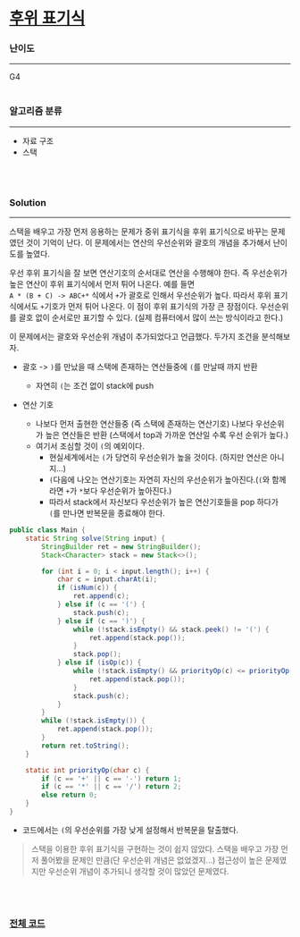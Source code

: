 # [후위 표기식](https://www.acmicpc.net/problem/1918)

### 난이도

***
G4
<br><br>

### 알고리즘 분류

***

* 자료 구조
* 스택

<br><br>

### Solution

***

스택을 배우고 가장 먼저 응용하는 문제가 중위 표기식을 후위 표기식으로 바꾸는 문제였던 것이 기억이 난다. 이 문제에서는 연산의 우선순위와 괄호의 개념을 추가해서 난이도를 높였다.

우선 후위 표기식을 잘 보면 연산기호의 순서대로 연산을 수행해야 한다. 즉 우선순위가 높은 연산이 후위 표기식에서 먼저 튀어 나온다. 예를 들면        
`A * (B + C) -> ABC+*` 식에서 `+`가 괄호로 인해서 우선순위가 높다. 따라서 후위 표기식에서도 `+`기호가 먼저 튀어 나온다. 이 점이 후위 표기식의 가장 큰 장점이다. 우선순위를 괄호 없이
순서로만 표기할 수 있다. (실제 컴퓨터에서 많이 쓰는 방식이라고 한다.)

이 문제에서는 괄호와 우선순위 개념이 추가되었다고 언급했다. 두가지 조건을 분석해보자.

* 괄호 -> `)`를 만났을 때 스택에 존재하는 연산들중에 `(`를 만날때 까지 반환
    * 자연히 `(`는 조건 없이 stack에 push

* 연산 기호
    * 나보다 먼저 출현한 연산들중 (즉 스택에 존재하는 연산기호) 나보다 우선순위가 높은 연산들은 반환 (스택에서 top과 가까운 연산일 수록 우선 순위가 높다.)
    * 여기서 조심할 것이 `(`의 예외이다.
        * 현실세계에서는 `(`가 당연히 우선순위가 높을 것이다. (하지만 연산은 아니지...)
        * `(`다음에 나오는 연산기호는 자연히 자신의 우선순위가 높아진다.(`(`와 함께라면 `+`가 `*`보다 우선순위가 높아진다.)
        * 따라서 stack에서 자신보다 우선순위가 높은 연산기호들을 pop 하다가 `(`를 만나면 반복문을 종료해야 한다.

```java
public class Main {
    static String solve(String input) {
        StringBuilder ret = new StringBuilder();
        Stack<Character> stack = new Stack<>();

        for (int i = 0; i < input.length(); i++) {
            char c = input.charAt(i);
            if (isNum(c)) {
                ret.append(c);
            } else if (c == '(') {
                stack.push(c);
            } else if (c == ')') {
                while (!stack.isEmpty() && stack.peek() != '(') {
                    ret.append(stack.pop());
                }
                stack.pop();
            } else if (isOp(c)) {
                while (!stack.isEmpty() && priorityOp(c) <= priorityOp(stack.peek())) {
                    ret.append(stack.pop());
                }
                stack.push(c);
            }
        }
        while (!stack.isEmpty()) {
            ret.append(stack.pop());
        }
        return ret.toString();
    }

    static int priorityOp(char c) {
        if (c == '+' || c == '-') return 1;
        if (c == '*' || c == '/') return 2;
        else return 0;
    }
}
```

* 코드에서는 `(`의 우선순위를 가장 낮게 설정해서 반복문을 탈출했다.

> 스택을 이용한 후위 표기식을 구현하는 것이 쉽지 않았다. 스택을 배우고 가장 먼저 풀어봤을 문제인 만큼(단 우선순위 개념은 없었겠지...) 접근성이 높은 문제였지만 우선순위 개념이 추가되니 생각할 것이 많았던 문제였다.

<br><br>

### [전체 코드](https://github.com/Jungmin-Seo0527/CodingTest/blob/main/src/ds/BOJ1918_후위_표기식.java)
